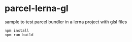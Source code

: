 # parcel-lerna-gl
sample to test parcel bundler in a lerna project with glsl files

```
npm install
npm run build
```
